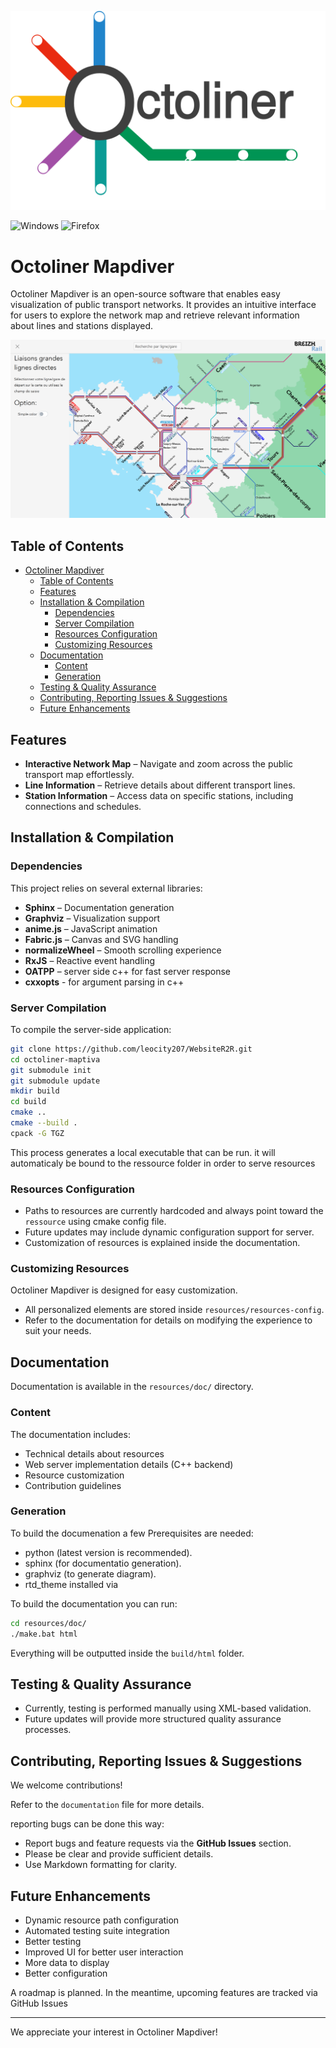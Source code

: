 ![image](./logo.svg)

![Windows](https://img.shields.io/badge/Tested-Windows-blue?logo=windows)
![Firefox](https://img.shields.io/badge/Tested-Firefox-orange?logo=firefox)

# Octoliner Mapdiver

Octoliner Mapdiver is an open-source software that enables easy visualization of public transport networks. It provides an intuitive interface for users to explore the network map and retrieve relevant information about lines and stations displayed.

![image](./example.png)

## Table of Contents
- [Octoliner Mapdiver](#octoliner-mapdiver)
	- [Table of Contents](#table-of-contents)
	- [Features](#features)
	- [Installation \& Compilation](#installation--compilation)
		- [Dependencies](#dependencies)
		- [Server Compilation](#server-compilation)
		- [Resources Configuration](#resources-configuration)
		- [Customizing Resources](#customizing-resources)
	- [Documentation](#documentation)
		- [Content](#content)
		- [Generation](#generation)
	- [Testing \& Quality Assurance](#testing--quality-assurance)
	- [Contributing, Reporting Issues \& Suggestions](#contributing-reporting-issues--suggestions)
	- [Future Enhancements](#future-enhancements)

## Features
- **Interactive Network Map** – Navigate and zoom across the public transport map effortlessly.
- **Line Information** – Retrieve details about different transport lines.
- **Station Information** – Access data on specific stations, including connections and schedules.

## Installation & Compilation

### Dependencies
This project relies on several external libraries:

- **Sphinx** – Documentation generation
- **Graphviz** – Visualization support
- **anime.js** – JavaScript animation
- **Fabric.js** – Canvas and SVG handling
- **normalizeWheel** – Smooth scrolling experience
- **RxJS** – Reactive event handling
- **OATPP** – server side c++ for fast server response
- **cxxopts** - for argument parsing in c++

### Server Compilation
To compile the server-side application:
```sh
git clone https://github.com/leocity207/WebsiteR2R.git
cd octoliner-maptiva
git submodule init
git submodule update
mkdir build
cd build
cmake ..
cmake --build .
cpack -G TGZ
```
This process generates a local executable that can be run. it will automaticaly be bound to the ressource folder in order to serve resources

### Resources Configuration
- Paths to resources are currently hardcoded and always point toward the `ressource` using cmake config file.
- Future updates may include dynamic configuration support for server.
- Customization of resources is explained inside the documentation.

### Customizing Resources
Octoliner Mapdiver is designed for easy customization. 
- All personalized elements are stored inside `resources/resources-config`.
- Refer to the documentation for details on modifying the experience to suit your needs.

## Documentation
Documentation is available in the `resources/doc/` directory.

### Content
The documentation includes:
- Technical details about resources
- Web server implementation details (C++ backend)
- Resource customization
- Contribution guidelines

### Generation
To build the documenation a few Prerequisites are needed:
- python (latest version is recommended).
- sphinx (for documentatio generation).
- graphviz (to generate diagram).
- rtd_theme installed via

To build the documentation you can run:
```sh
cd resources/doc/
./make.bat html
```

Everything will be outputted inside the `build/html` folder.

## Testing & Quality Assurance
- Currently, testing is performed manually using XML-based validation.
- Future updates will provide more structured quality assurance processes.

## Contributing, Reporting Issues & Suggestions
We welcome contributions!

Refer to the `documentation` file for more details.

reporting bugs can be done this way:
- Report bugs and feature requests via the **GitHub Issues** section.
- Please be clear and provide sufficient details.
- Use Markdown formatting for clarity.

## Future Enhancements
- Dynamic resource path configuration
- Automated testing suite integration
- Better testing 
- Improved UI for better user interaction
- More data to display
- Better configuration

A roadmap is planned. In the meantime, upcoming features are tracked via GitHub Issues

---
We appreciate your interest in Octoliner Mapdiver!
